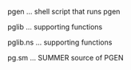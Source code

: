 pgen ... shell script that runs pgen

pglib ... supporting functions

pglib.ns ... supporting functions 

pg.sm ... SUMMER source of PGEN
